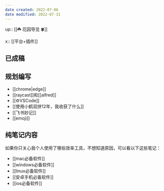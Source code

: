 ```yaml
---
date created: 2022-07-06
date modified: 2022-07-31
---
```


up:: [[☘️ 花园导览 🍀]]

x:: [[平台+插件]]

## 已成稿

## 规划编写

- [[chrome|edge]]
- [[raycast]]和[[alfred]]
- [[⚙VSCode]]
- [[使用小鹤双拼12年，我收获了什么]]
- [[飞书妙记]]
- [[emoji]]

## 纯笔记内容

如果你只关心我个人使用了哪些效率工具，不想知道原因，可以看以下这些笔记：

- [[mac必备软件]]
- [[windows必备软件]]
- [[linux必备软件]]
- [[安卓手机必备软件]]
- [[ios必备软件]]
